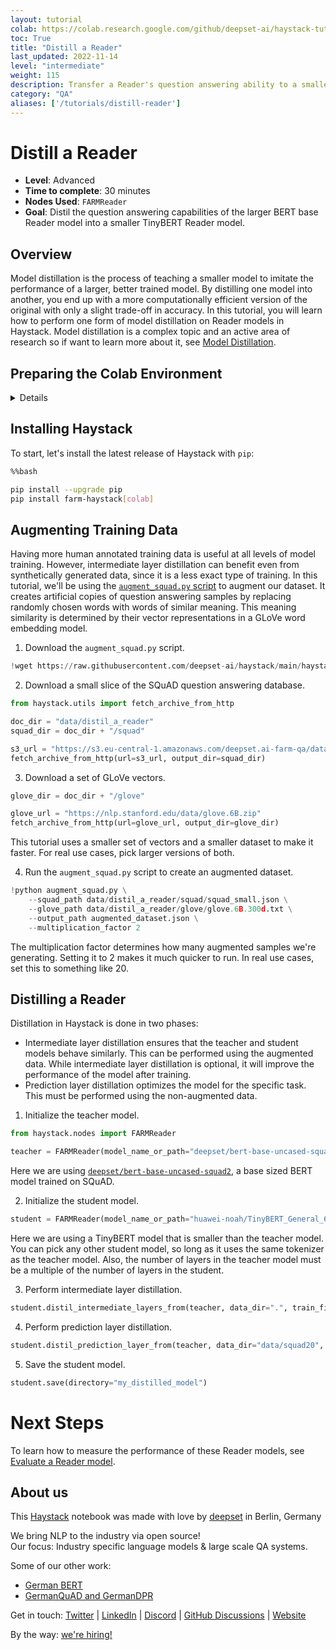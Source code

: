 ```yaml
---
layout: tutorial
colab: https://colab.research.google.com/github/deepset-ai/haystack-tutorials/blob/main/tutorials/21_distill_a_reader.ipynb
toc: True
title: "Distill a Reader"
last_updated: 2022-11-14
level: "intermediate"
weight: 115
description: Transfer a Reader's question answering ability to a smaller more efficient model.
category: "QA"
aliases: ['/tutorials/distill-reader']
---
```

    

# Distill a Reader

- **Level**: Advanced
- **Time to complete**: 30 minutes
- **Nodes Used**: `FARMReader`
- **Goal**: Distil the question answering capabilities of the larger BERT base Reader model into a smaller TinyBERT Reader model.


## Overview

Model distillation is the process of teaching a smaller model to imitate the performance of a larger, better trained model. By distilling one model into another, you end up with a more computationally efficient version of the original with only a slight trade-off in accuracy. In this tutorial, you will learn how to perform one form of model distillation on Reader models in Haystack. Model distillation is a complex topic and an active area of research so if want to learn more about it, see [Model Distillation](https://docs.haystack.deepset.ai/docs/model_distillation).

## Preparing the Colab Environment

<details>
- [Enable GPU Runtime in GPU](https://docs.haystack.deepset.ai/docs/enable-gpu-runtime-in-colab)
- [Check if GPU is Enabled](https://docs.haystack.deepset.ai/docs/check-if-gpu-is-enabled)
- [Set logging level to INFO](https://docs.haystack.deepset.ai/docs/set-the-logging-level)
</details>


## Installing Haystack

To start, let's install the latest release of Haystack with `pip`:


```bash
%%bash

pip install --upgrade pip
pip install farm-haystack[colab]
```

## Augmenting Training Data

Having more human annotated training data is useful at all levels of model training. However, intermediate layer distillation can benefit even from synthetically generated data, since it is a less exact type of training. In this tutorial, we'll be using the [`augment_squad.py` script](https://github.com/deepset-ai/haystack/blob/main/haystack/utils/augment_squad.py) to augment our dataset. It creates artificial copies of question answering samples by replacing randomly chosen words with words of similar meaning. This meaning similarity is determined by their vector representations in a GLoVe word embedding model.

1. Download the `augment_squad.py` script.


```python
!wget https://raw.githubusercontent.com/deepset-ai/haystack/main/haystack/utils/augment_squad.py
```

2. Download a small slice of the SQuAD question answering database.


```python
from haystack.utils import fetch_archive_from_http

doc_dir = "data/distil_a_reader"
squad_dir = doc_dir + "/squad"

s3_url = "https://s3.eu-central-1.amazonaws.com/deepset.ai-farm-qa/datasets/documents/squad_small.json.zip"
fetch_archive_from_http(url=s3_url, output_dir=squad_dir)
```

 3. Download a set of GLoVe vectors.


```python
glove_dir = doc_dir + "/glove"

glove_url = "https://nlp.stanford.edu/data/glove.6B.zip"
fetch_archive_from_http(url=glove_url, output_dir=glove_dir)
```

This tutorial uses a smaller set of vectors and a smaller dataset to make it faster. For real use cases, pick larger versions of both.

4. Run the `augment_squad.py` script to create an augmented dataset.


```python
!python augment_squad.py \
    --squad_path data/distil_a_reader/squad/squad_small.json \
    --glove_path data/distil_a_reader/glove/glove.6B.300d.txt \
    --output_path augmented_dataset.json \
    --multiplication_factor 2
```

The multiplication factor determines how many augmented samples we're generating. Setting it to 2 makes it much quicker to run. In real use cases, set this to something like 20.

## Distilling a Reader

Distillation in Haystack is done in two phases:
- Intermediate layer distillation ensures that the teacher and student models behave similarly. This can be performed using the augmented data. While intermediate layer distillation is optional, it will improve the performance of the model after training.
- Prediction layer distillation optimizes the model for the specific task. This must be performed using the non-augmented data.


1. Initialize the teacher model.


```python
from haystack.nodes import FARMReader

teacher = FARMReader(model_name_or_path="deepset/bert-base-uncased-squad2", use_gpu=True)
```

Here we are using [`deepset/bert-base-uncased-squad2`](https://huggingface.co/deepset/bert-base-uncased-squad2), a base sized BERT model trained on SQuAD.

2. Initialize the student model.


```python
student = FARMReader(model_name_or_path="huawei-noah/TinyBERT_General_6L_768D", use_gpu=True)
```

Here we are using a TinyBERT model that is smaller than the teacher model. You can pick any other student model, so long as it uses the same tokenizer as the teacher model. Also, the number of layers in the teacher model must be a multiple of the number of layers in the student.

3. Perform intermediate layer distillation.


```python
student.distil_intermediate_layers_from(teacher, data_dir=".", train_filename="augmented_dataset.json", use_gpu=True)
```

4. Perform prediction layer distillation.


```python
student.distil_prediction_layer_from(teacher, data_dir="data/squad20", train_filename="dev-v2.0.json", use_gpu=True)
```

5. Save the student model.


```python
student.save(directory="my_distilled_model")
```



# Next Steps

To learn how to measure the performance of these Reader models, see [Evaluate a Reader model](https://haystack.deepset.ai/tutorials/05_evaluate_a_reader).

## About us

This [Haystack](https://github.com/deepset-ai/haystack/) notebook was made with love by [deepset](https://deepset.ai/) in Berlin, Germany

We bring NLP to the industry via open source!  
Our focus: Industry specific language models & large scale QA systems.  
  
Some of our other work: 
- [German BERT](https://deepset.ai/german-bert)
- [GermanQuAD and GermanDPR](https://deepset.ai/germanquad)

Get in touch:
[Twitter](https://twitter.com/deepset_ai) | [LinkedIn](https://www.linkedin.com/company/deepset-ai/) | [Discord](https://haystack.deepset.ai/community/join) | [GitHub Discussions](https://github.com/deepset-ai/haystack/discussions) | [Website](https://deepset.ai)

By the way: [we're hiring!](https://www.deepset.ai/jobs)
